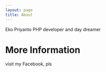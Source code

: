 ```yaml
---
layout: page
title: About
---
```


Eko Priyanto
PHP developer and day dreamer

# More Information

visit my Facebook, pls




